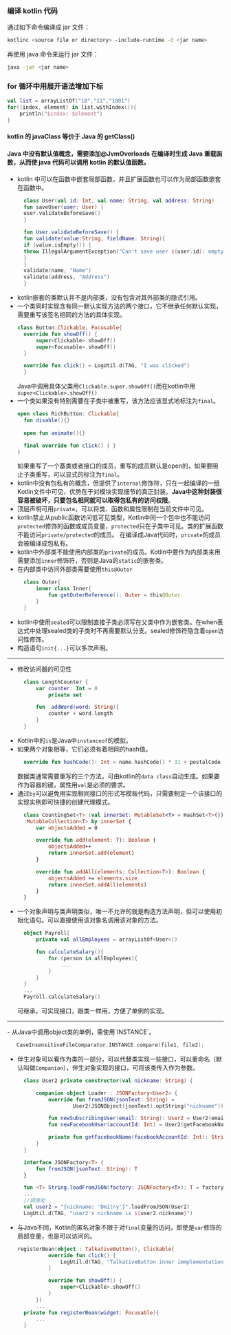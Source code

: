 ### 编译 kotlin 代码

通过如下命令编译成 jar 文件：

```bash
kotlinc <source file or directory> -include-runtime -d <jar name>
```

再使用 java 命令来运行 jar 文件：

```bash
java -jar <jar name>
```

### for 循环中用展开语法增加下标

```kotlin
val list = arrayListOf("10","11","1001")
for((index, element) in list.withIndex()){
    println("$index: $element")
}
```

#### kotlin 的 javaClass 等价于 Java 的 getClass()

#### Java 中没有默认值概念，需要添加@JvmOverloads 在编译时生成 Java 重载函数，从而使 java 代码可以调用 kotlin 的默认值函数。

- kotlin 中可以在函数中嵌套局部函数，并且扩展函数也可以作为局部函数嵌套在函数中。
  ```kotlin
    class User(val id: Int, val name: String, val address: String)
    fun saveUser(user: User) {
    user.validateBeforeSave()
    }

    fun User.validateBeforeSave() {
    fun validate(value:String, fieldName: String){
    if (value.isEmpty()) {
    throw IllegalArgumentException("Can't save user ${user.id}: empty $fieldName")
    }
    }
    validate(name, "Name")
    validate(address, "Address")
    }
  ```
- kotlin嵌套的类默认并不是内部类，没有包含对其外部类的隐式引用。
- 一个类同时实现含有同一默认实现方法的两个接口，它不继承任何默认实现，需要重写该签名相同的方法的具体实现。
  ```kotlin
  class Button:Clickable, Focusable{
    override fun showOff() {
        super<Clickable>.showOff()
        super<Focusable>.showOff()
    }

    override fun click() = LogUtil.d(TAG, "I was clicked")
    }
  ```
  Java中调用具体父类用`Clickable.super.showOff()`而在kotlin中用`super<Clickable>.showOff()`
- 一个类如果没有特别需要在子类中被重写，该方法应该显式地标注为`final`。
  ```kotlin
  open class RichButton: Clickable{
    fun disable(){}
    
    open fun animate(){}

    final override fun click() { }
  }
  ```
  如果重写了一个基类或者接口的成员，重写的成员默认是open的，如果要阻止子类重写，可以显式的标注为`final`。
- kotlin中没有包私有的概念，但提供了`internal`修饰符，只在一起编译的一组Kotlin文件中可见，优势在于对模块实现细节的真正封装。**Java中这种封装很容易被破坏，只要包名相同就可以取得包私有的访问权限**。
- 顶层声明可用`private`，可以将类、函数和属性限制在当前文件中可见。
- kotlin禁止从public函数访问低可见类型，Kotlin中同一个包中也不能访问`protected`修饰的函数或成员变量，`protected`只在子类中可见。类的扩展函数不能访问`private/protected`的成员。
  在编译成Java代码时，`private`的成员会被编译成包私有。
- kotlin中外部类不能使用内部类的`private`的成员。Kotlin中要作为内部类来用需要添加`inner`修饰符，否则是Java的`static`的嵌套类。
- 在内部类中访问外部类需要使用`this@Outer`
  ```kotlin
    class Outer{
        inner class Inner{
            fun getOuterReference(): Outer = this@Outer
        }
    }
  ```
- kotlin中使用`sealed`可以限制直接子类必须写在父类中作为嵌套类。在when表达式中处理sealed类的子类时不再需要默认分支。sealed修饰符隐含着`open`访问性修饰。
- 构造语句`init{...}`可以多次声明。
<hr>  

- 修改访问器的可见性
  ```Kotlin
    class LengthCounter {
        var counter: Int = 0
            private set

        fun  addWord(word: String){
            counter + word.length
        }
    }
  ```
- Kotlin中的`is`是Java中`instanceof`的模拟。
- 如果两个对象相等，它们必须有着相同的hash值。
  ```Kotlin
    override fun hashCode(): Int = name.hashCode() * 31 + postalCode
  ```
  数据类通常需要重写的三个方法，可由kotlin的`data class`自动生成。如果要作为容器的键，属性用`val`是必须的要求。
- 通过`by`可以避免用实现相同接口的形式写模板代码，只需要制定一个该接口的实现实例即可快捷的创建代理模式。
  ```Kotlin
    class CountingSet<T> (val innerSet: MutableSet<T> = HashSet<T>())
    :MutableCollection<T> by innerSet {
        var objectsAdded = 0

        override fun add(element: T): Boolean {
            objectsAdded++
            return innerSet.add(element)
        }

        override fun addAll(elements: Collection<T>): Boolean {
            objectsAdded += elements.size
            return innerSet.addAll(elements)
        }
    }
  ```
- 一个对象声明与类声明类似，唯一不允许的就是构造方法声明，但可以使用初始化语句。可以直接使用该对象名调用该对象的方法。
  ```Kotlin
    object Payroll{
        private val allEmployees = arrayListOf<User>()

        fun calculateSalary(){
            for (person in allEmployees){
                ...
            }
        }
    }
    ...
    Payroll.calculateSalary()
  ```
  可继承，可实现接口，跟类一样用，方便了单例的实现。
<hr>
- 从Java中调用object类的单例，需使用`INSTANCE`。
 
  ```Kotlin
     CaseInsensitiveFileComparator.INSTANCE.compare(file1, file2);
  ```
- 伴生对象可以看作为类的一部分，可以代替类实现一些接口，可以重命名（默认叫做`Companion`），伴生对象实现的接口，可将该类传入作为参数。
  ```Kotlin
    class User2 private constructor(val nickname: String) {

        companion object Loader : JSONFactory<User2> {
            override fun fromJSON(jsonText: String) =
                    User2(JSONObject(jsonText).optString("nickname"))

            fun newSubscribingUser(email: String): User2 = User2(email.substringBefore('@'))
            fun newFacebookUser(accountId: Int) = User2(getFacebookName(accountId))

            private fun getFacebookName(facebookAccountId: Int): String = "facebookUser${facebookAccountId}"
        }
    }

    interface JSONFactory<T> {
        fun fromJSON(jsonText: String): T
    }

    fun <T> String.loadFromJSON(factory: JSONFactory<T>): T = factory.fromJSON(this)
    ...
    //调用处
    val user2 = "{nickname: 'Dmitry'}".loadFromJSON(User2)
    LogUtil.d(TAG, "user2's nickname is ${user2.nickname}")
  ```
- 与Java不同，Kotlin的匿名对象不限于对`final`变量的访问，即使是`var`修饰的局部变量，也是可以访问的。
  ```Kotlin
  registerBean(object : TalkativeButton(), Clickable{
            override fun click() {
                LogUtil.d(TAG, "TalkativeButton inner immplementation been clicked!")
            }

            override fun showOff() {
                super<Clickable>.showOff()
            }
        })
        ...
    private fun registerBean(widget: Focusable){
        ...
    }
  ```

